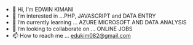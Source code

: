 - 👋 Hi, I’m EDWIN KIMANI 
- 👀 I’m interested in ...PHP, JAVASCRIPT and DATA ENTRY 
- 🌱 I’m currently learning ... AZURE MICROSOFT AND DATA ANALYSIS 
- 💞️ I’m looking to collaborate on ... ONLINE JOBS
- 📫 How to reach me ... edukim082@gmail.com

<!---
EDUSON-PUBLISHER/EDUSON-PUBLISHER is a ✨ special ✨ repository because its `README.md` (this file) appears on your GitHub profile.
You can click the Preview link to take a look at your changes.
--->
